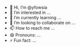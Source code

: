 - 👋 Hi, I’m @yfowsia
- 👀 I’m interested in ...
- 🌱 I’m currently learning ...
- 💞️ I’m looking to collaborate on ...
- 📫 How to reach me ...
- 😄 Pronouns: ...
- ⚡ Fun fact: ...

<!---
yfowsia/yfowsia is a ✨ special ✨ repository because its `README.md` (this file) appears on your GitHub profile.
You can click the Preview link to take a look at your changes.
--->
